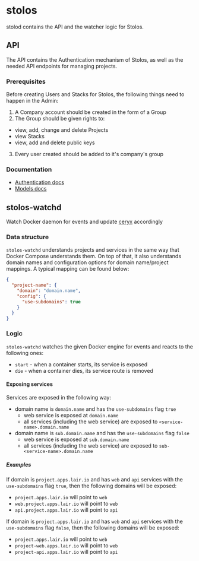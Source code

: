 # stolos

stolod contains the API and the watcher logic for Stolos.

## API

The API contains the Authentication mechanism of Stolos, as well as the needed API endpoints for managing projects.

### Prerequisites

Before creating Users and Stacks for Stolos, the following things need to happen in the Admin:

1. A Company account should be created in the form of a Group
2. The Group should be given rights to:
  - view, add, change and delete Projects
  - view Stacks
  - view, add and delete public keys
3. Every user created should be added to it's company's group

### Documentation

* [Authentication docs](docs/authentication.md)
* [Models docs](docs/models.md)

## stolos-watchd
Watch Docker daemon for events and update [ceryx](https://github.com/sourcelair/ceryx) accordingly

### Data structure

`stolos-watchd` understands projects and services in the same way that Docker Compose understands them. On top of that, it also understands domain names and configuration options for domain name/project mappings. A typical mapping can be found below:

```json
{
  "project-name": {
    "domain": "domain.name",
    "config": {
      "use-subdomains": true
    }
  }
}
```

### Logic

`stolos-watchd` watches the given Docker engine for events and reacts to the following ones:
* `start` - when a container starts, its service is exposed
* `die` - when a container dies, its service route is removed

#### Exposing services

Services are exposed in the following way:
* domain name is `domain.name` and has the `use-subdomains` flag `true`
  * web service is exposed at `domain.name`
  * all services (including the web service) are exposed to `<service-name>.domain.name`
* domain name is `sub.domain.name` and has the `use-subdomains` flag `false`
  * web service is exposed at `sub.domain.name`
  * all services (including the web service) are exposed to `sub-<service-name>.domain.name`

##### Examples

If domain is `project.apps.lair.io` and has `web` and `api` services with the `use-subdomains` flag `true`, then the following domains will be exposed:
* `project.apps.lair.io` will point to `web`
* `web.project.apps.lair.io` will point to `web`
* `api.project.apps.lair.io` will point to `api`

If domain is `project.apps.lair.io` and has `web` and `api` services with the `use-subdomains` flag `false`, then the following domains will be exposed:
* `project.apps.lair.io` will point to `web`
* `project-web.apps.lair.io` will point to `web`
* `project-api.apps.lair.io` will point to `api`
